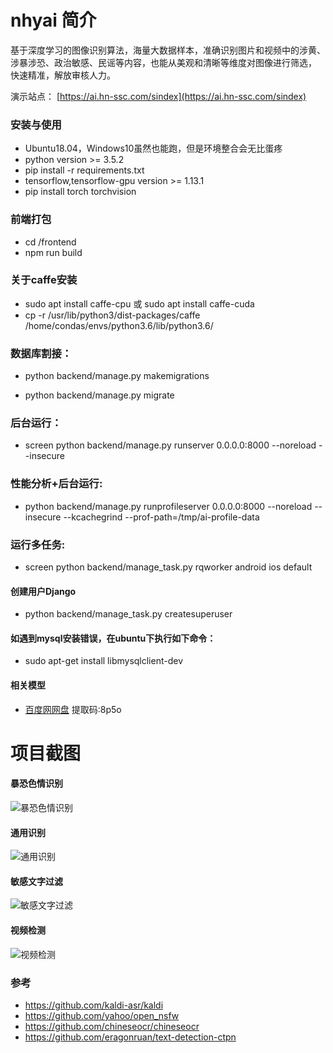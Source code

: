 # nhyai 简介
基于深度学习的图像识别算法，海量大数据样本，准确识别图片和视频中的涉黄、 涉暴涉恐、政治敏感、民谣等内容，也能从美观和清晰等维度对图像进行筛选， 快速精准，解放审核人力。

演示站点： [https://ai.hn-ssc.com/sindex](https://ai.hn-ssc.com/sindex)

### 安装与使用
- Ubuntu18.04，Windows10虽然也能跑，但是环境整合会无比蛋疼
- python version >= 3.5.2
- pip install -r requirements.txt
- tensorflow,tensorflow-gpu version >= 1.13.1
- pip install torch torchvision
### 前端打包
- cd /frontend
- npm run build
### 关于caffe安装
- sudo apt install caffe-cpu 或 sudo apt install caffe-cuda                                 
- cp  -r /usr/lib/python3/dist-packages/caffe  /home/condas/envs/python3.6/lib/python3.6/

### 数据库割接：

- python backend/manage.py makemigrations

- python backend/manage.py migrate

### 后台运行：
- screen python backend/manage.py runserver 0.0.0.0:8000 --noreload --insecure

### 性能分析+后台运行:
- python backend/manage.py runprofileserver 0.0.0.0:8000 --noreload --insecure --kcachegrind --prof-path=/tmp/ai-profile-data

### 运行多任务:
- screen python backend/manage_task.py rqworker android ios default
#### 创建用户Django
- python backend/manage_task.py createsuperuser
#### 如遇到mysql安装错误，在ubuntu下执行如下命令：
- sudo apt-get install libmysqlclient-dev
#### 相关模型
- [百度网网盘](https://pan.baidu.com/s/1Qd80dzCmPkgF1GcyDblnpQ) 提取码:8p5o


# 项目截图
#### 暴恐色情识别
![暴恐色情识别](https://wangshujingscan.github.io/images/imgs/ezgif-6-b0253e3d2278.gif)

#### 通用识别
![通用识别](https://wangshujingscan.github.io/images/imgs/ezgif-6-71cff4d50b97.gif)

#### 敏感文字过滤
![敏感文字过滤](https://wangshujingscan.github.io/images/imgs/ezgif-6-e00e4f5d063d.gif)

#### 视频检测
![视频检测](https://wangshujingscan.github.io/images/imgs/ezgif-6-50e1986b5bf1.gif)

### 参考
- https://github.com/kaldi-asr/kaldi
- https://github.com/yahoo/open_nsfw
- https://github.com/chineseocr/chineseocr
- https://github.com/eragonruan/text-detection-ctpn
